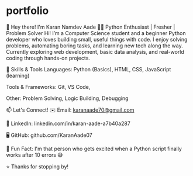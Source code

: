 # portfolio

👋 Hey there! I'm Karan Namdev Aade
🧑‍💻 Python Enthusiast | Fresher | Problem Solver
Hi! I’m a Computer Science student and a beginner Python developer who loves building small, useful things with code. I enjoy solving problems, automating boring tasks, and learning new tech along the way. Currently exploring web development, basic data analysis, and real-world coding through hands-on projects.

🚀 Skills & Tools
Languages: Python (Basics), HTML, CSS, JavaScript (learning)

Tools & Frameworks: Git, VS Code, 

Other: Problem Solving, Logic Building, Debugging

📫 Let's Connect!
✉️ Email: karanaade70@gmail.com

💼 LinkedIn: linkedin.com/in/karan-aade-a7b40a287

🖥️ GitHub: github.com/KaranAade07

💬 Fun Fact:
I'm that person who gets excited when a Python script finally works after 10 errors 😅

⭐ Thanks for stopping by!


